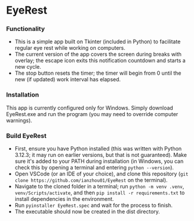 # EyeRest
### Functionality
- This is a simple app built on Tkinter (included in Python) to facilitate regular eye rest while working on computers.
- The current version of the app covers the screen during breaks with overlay; the escape icon exits this notification countdown and starts a new cycle.
- The stop button resets the timer; the timer will begin from 0 until the new (if updated) work interval has elapsed.
### Installation
This app is currently configured only for Windows. Simply download EyeRest.exe and run the program (you may need to override computer warnings).
### Build EyeRest
- First, ensure you have Python installed (this was written with Python 3.12.3; it may run on earlier versions, but that is not guaranteed). Make sure it's added to your PATH during installation (in Windows, you can check this by opening a terminal and entering ```python --version```).
- Open VSCode (or an IDE of your choice), and clone this repository (```git clone https://github.com/ianzhou01/EyeRest``` on the terminal). 
- Navigate to the cloned folder in a terminal; run ```python -m venv .venv```, ```venv/Scripts/activate```, and then ```pip install -r requirements.txt``` to install dependencies in the environment.
- Run ```pyinstaller EyeRest.spec``` and wait for the process to finish.
- The executable should now be created in the dist directory.

